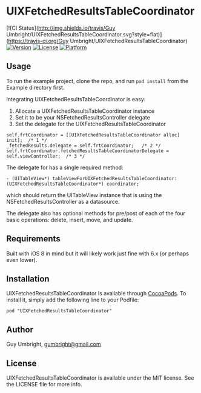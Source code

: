 # UIXFetchedResultsTableCoordinator

[![CI Status](http://img.shields.io/travis/Guy Umbright/UIXFetchedResultsTableCoordinator.svg?style=flat)](https://travis-ci.org/Guy Umbright/UIXFetchedResultsTableCoordinator)
[![Version](https://img.shields.io/cocoapods/v/UIXFetchedResultsTableCoordinator.svg?style=flat)](http://cocoadocs.org/docsets/UIXFetchedResultsTableCoordinator)
[![License](https://img.shields.io/cocoapods/l/UIXFetchedResultsTableCoordinator.svg?style=flat)](http://cocoadocs.org/docsets/UIXFetchedResultsTableCoordinator)
[![Platform](https://img.shields.io/cocoapods/p/UIXFetchedResultsTableCoordinator.svg?style=flat)](http://cocoadocs.org/docsets/UIXFetchedResultsTableCoordinator)

## Usage

To run the example project, clone the repo, and run `pod install` from the Example directory first.

Integrating UIXFetchedResultsTableCoordinator is easy:

1. Allocate a UIXFetchedResultsTableCoordinator instance
2. Set it to be your NSFetchedResultsController delegate
3. Set the delegate for the UIXFetchedResultsTableCoordinator

```
self.frtCoordinator = [[UIXFetchedResultsTableCoordinator alloc] init];  /* 1 */
_fetchedResults.delegate = self.frtCoordinator;   /* 2 */
self.frtCoordinator.fetchedResultsTableCoordinatorDelegate = self.viewController;  /* 3 */
```
The delegate for has a single required method:

```
- (UITableView*) tableViewForUIXFetchedResultsTableCoordinator:(UIXFetchedResultsTableCoordinator*) coordinator;
```
which should return the UITableView instance that is using the NSFetchedResultsController as a datasource.

The delegate also has optional methods for pre/post of each of the four basic operations: delete, insert, move, and update.

## Requirements

Built with iOS 8 in mind but it will likely work just fine with 6.x (or perhaps even lower).

## Installation

UIXFetchedResultsTableCoordinator is available through [CocoaPods](http://cocoapods.org). To install
it, simply add the following line to your Podfile:

    pod "UIXFetchedResultsTableCoordinator"

## Author

Guy Umbright, gumbright@gmail.com

## License

UIXFetchedResultsTableCoordinator is available under the MIT license. See the LICENSE file for more info.

